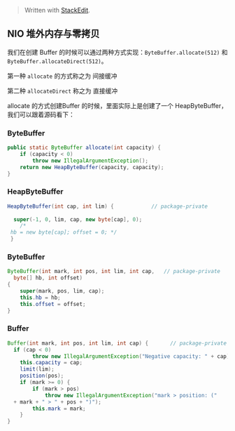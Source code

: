 


> Written with [StackEdit](https://stackedit.io/).
## NIO 堆外内存与零拷贝

我们在创建 Buffer 的时候可以通过两种方式实现：`ByteBuffer.allocate(512)` 和 `ByteBuffer.allocateDirect(512)`。

第一种 `allocate` 的方式称之为 间接缓冲

第二种 `allocateDirect` 称之为 直接缓冲

allocate 的方式创建Buffer 的时候，里面实际上是创建了一个 HeapByteBuffer，我们可以跟着源码看下：

### ByteBuffer
```java
public static ByteBuffer allocate(int capacity) {  
    if (capacity < 0)  
        throw new IllegalArgumentException();  
    return new HeapByteBuffer(capacity, capacity);  
}
```
### HeapByteBuffer
```java
HeapByteBuffer(int cap, int lim) {            // package-private  
  
  super(-1, 0, lim, cap, new byte[cap], 0);  
    /*  
 hb = new byte[cap]; offset = 0; */  
 }
```

### ByteBuffer

```java
ByteBuffer(int mark, int pos, int lim, int cap,   // package-private  
  byte[] hb, int offset)  
{  
    super(mark, pos, lim, cap);  
    this.hb = hb;  
    this.offset = offset;  
}
```
### Buffer

```java
Buffer(int mark, int pos, int lim, int cap) {       // package-private  
  if (cap < 0)  
        throw new IllegalArgumentException("Negative capacity: " + cap);  
    this.capacity = cap;  
    limit(lim);  
    position(pos);  
    if (mark >= 0) {  
        if (mark > pos)  
            throw new IllegalArgumentException("mark > position: ("  
  + mark + " > " + pos + ")");  
        this.mark = mark;  
    }  
}
```

<!--stackedit_data:
eyJoaXN0b3J5IjpbLTczNjQ2MzI4Nyw1NjkwNDk1MDVdfQ==
-->
